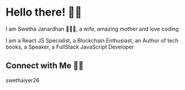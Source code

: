 
# Hello there! 👋🏻

I am Swetha Janardhan 🙋🏻‍♂️, a wife, amazing mother and love coding

I am a React JS Specialist, a Blockchain Enthusiast, an Author of tech books, a Speaker, a FullStack JavaScript Developer 

## Connect with Me 🤝🏻
swethaiyer26  
